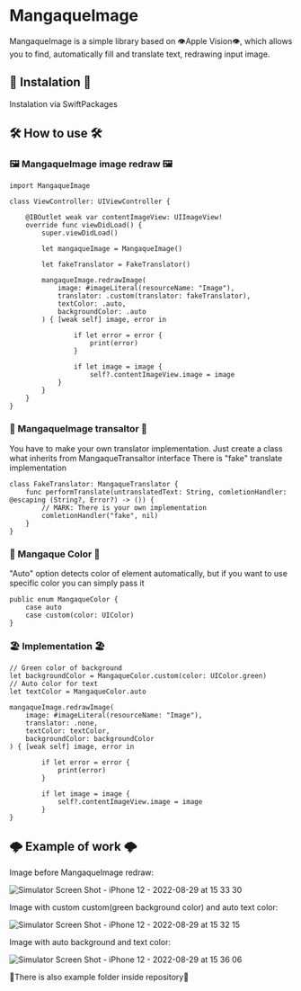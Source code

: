 # MangaqueImage

MangaqueImage is a simple library based on 👁Apple Vision👁, which allows you to find, automatically fill and translate text, redrawing input image.

## 💎 Instalation 💎

Instalation via SwiftPackages

## 🛠 How to use 🛠

### 🖼 MangaqueImage image redraw 🖼
```
import MangaqueImage

class ViewController: UIViewController {

    @IBOutlet weak var contentImageView: UIImageView!
    override func viewDidLoad() {
        super.viewDidLoad()
        
        let mangaqueImage = MangaqueImage()
        
        let fakeTranslator = FakeTranslator()
        
        mangaqueImage.redrawImage(
            image: #imageLiteral(resourceName: "Image"),
            translator: .custom(translator: fakeTranslator),
            textColor: .auto,
            backgroundColor: .auto
        ) { [weak self] image, error in
                
                if let error = error {
                    print(error)
                }
                
                if let image = image {
                    self?.contentImageView.image = image
            }
        }
    }
}
```
### 📇 MangaqueImage transaltor 📇

You have to make your own translator implementation.
Just create a class what inherits from MangaqueTransaltor interface
There is "fake" translate implementation

```
class FakeTranslator: MangaqueTranslator {
    func performTranslate(untranslatedText: String, comletionHandler: @escaping (String?, Error?) -> ()) {
        // MARK: There is your own implementation
        comletionHandler("fake", nil)
    }
}
```

### 💙 Mangaque Color 💙

"Auto" option detects color of element automatically, but if you want to use specific color you can simply pass it

```
public enum MangaqueColor {
    case auto
    case custom(color: UIColor)
}
```

### 🏖 Implementation 🏖

```
// Green color of background
let backgroundColor = MangaqueColor.custom(color: UIColor.green)
// Auto color for text
let textColor = MangaqueColor.auto
        
mangaqueImage.redrawImage(
    image: #imageLiteral(resourceName: "Image"),
    translator: .none,
    textColor: textColor,
    backgroundColor: backgroundColor
) { [weak self] image, error in
                
        if let error = error {
            print(error)
        }
                
        if let image = image {
            self?.contentImageView.image = image
        }
}
```
## 🌩 Example of work 🌩

Image before MangaqueImage redraw:

![Simulator Screen Shot - iPhone 12 - 2022-08-29 at 15 33 30](https://user-images.githubusercontent.com/77747763/187201942-facaf6fd-5937-43a7-99bd-80c1d90fa04d.png)

Image with custom custom(green background color) and auto text color:

![Simulator Screen Shot - iPhone 12 - 2022-08-29 at 15 32 15](https://user-images.githubusercontent.com/77747763/187202112-2a8a78f3-c255-42e7-b52f-59ae43365dd3.png)

Image with auto background and text color:

![Simulator Screen Shot - iPhone 12 - 2022-08-29 at 15 36 06](https://user-images.githubusercontent.com/77747763/187202381-251a1f95-d5a9-4790-a803-c33bbb7c500b.png)

🌊There is also example folder inside repository🌊
